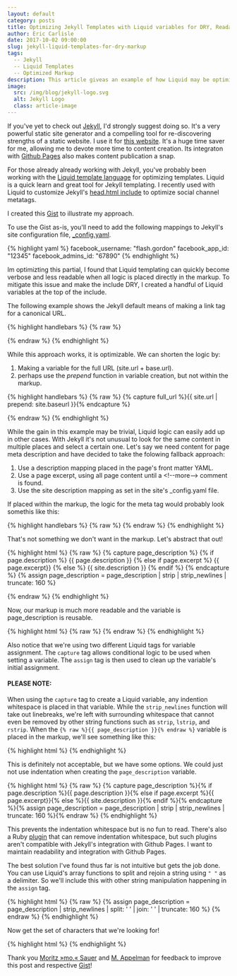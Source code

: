 ```yaml
---
layout: default
category: posts
title: Optimizing Jekyll Templates with Liquid variables for DRY, Readable Markup
author: Eric Carlisle
date: 2017-10-02 09:00:00
slug: jekyll-liquid-templates-for-dry-markup
tags:
  -- Jekyll
  -- Liquid Templates
  -- Optimized Markup
description: This article giveas an example of how Liquid may be optimized to keep Jekyll templates DRY and intuitive.
image:
  src: /img/blog/jekyll-logo.svg
  alt: Jekyll Logo
  class: article-image
---
```


If you've yet to check out [Jekyll](https://jekyllrb.com/), I'd strongly suggest doing so. It's a very powerful static site generator and a compelling tool for re-discovering strengths of a static website. I use it for [this website](https://github.com/ecarlisle/ecarlisle.github.io). It's a huge time saver for me, allowing me to devote more time to content creation. Its integraton with [Github Pages](https://help.github.com/articles/using-jekyll-with-pages/) also makes content publication a snap.

For those already already working with Jekyll, you've probably been working with the [Liquid template language](http://liquidmarkup.org/) for optimizing templates. Liquid is a quick learn and great tool for Jekyll templating. I recently used with Liquid to customize Jekyll's [head.html include](https://github.com/jekyll/jekyll/blob/master/lib/site_template/_includes/head.html) to optimize social channel metatags.
<!--more-->

I created this [Gist](https://gist.github.com/ecarlisle/6a92bffc12b1a8b07961) to illustrate my approach.

To use the Gist as-is, you'll need to add the following mappings to Jekyll's site configuration file, [_config.yaml](https://github.com/jekyll/jekyll/blob/master/lib/site_template/_config.yml).

{% highlight yaml %}
facebook_username: "flash.gordon"
facebook_app_id: "12345"
facebook_admins_id: "67890"
{% endhighlight %}

Im optimizting this partial, I found that Liquid templating can quickly become verbose and less readable when all logic is placed directly in the markup. To mitigate this issue and make the include DRY, I created a handful of Liquid variables at the top of the include.

The following example shows the Jekyll default means of making a link tag for a canonical URL.

{% highlight handlebars %}
{% raw %}
<link rel="alternate"
      type="application/rss+xml"
      title="{{ site.title }}"
      href="{{ "/feed.xml" | prepend: site.baseurl | prepend: site.url }}">
{% endraw %}
{% endhighlight %}

While this approach works, it is optimizable. We can shorten the logic by:

1. Making a variable for the full URL (site.url + base.url).
2. perhaps use the _prepend_ function in variable creation, but not within the markup.

{% highlight handlebars %}
{% raw %}
{% capture full_url %}{{ site.url | prepend: site.baseurl }}{% endcapture %}

<link rel="alternate"
      type="application/rss+xml"
      title="{{ site.title }}"
      href="{{ full_url }}/feed.xml">
{% endraw %}
{% endhighlight %}

While the gain in this example may be trivial, Liquid logic can easily add up in other cases. With Jekyll it's not unusual to look for the same content in multiple places and select a certain one. Let's say we need content for page meta description and have decided to take the folowing fallback approach:

1. Use a description mapping placed in the page's front matter YAML.
2. Use a page excerpt, using all page content until a &lt;!--more--&gt; comment is found.
3. Use the site description mapping as set in the site's _config.yaml file.

If placed within the markup, the logic for the meta tag would probably look somethis like this:

{% highlight handlebars %}
{% raw %}
<meta name="description"
      content="{% if page.description %}
                 {{ page.description | strip | strip_newlines | truncate: 160}}
               {% else if page.excerpt %}
                 {{ page.excerpt | strip | strip_newlines | truncate: 160}}
               {% else %}
                 {{ site.description | strip | strip_newlines | truncate: 160 }}
               {% endif %}">
{% endraw %}
{% endhighlight %}

That's not something we don't want in the markup. Let's abstract that out!

{% highlight html %}
{% raw %}
{% capture page_description %}
{% if page.description %}
    {{ page.description }}
  {% else if page.excerpt %}
    {{ page.excerpt}}
  {% else %}
    {{ site.description }}
  {% endif %}
{% endcapture %}
{% assign page_description = page_description | strip | strip_newlines | truncate: 160 %}

<meta name="description" content="{{ page_description }}">
{% endraw %}
{% endhighlight %}

Now, our markup is much more readable and the variable is page_description is reusable.

{% highlight html %}
{% raw %}
<meta name="description" content="{{ page_description }}">
<meta property="og:description" content="{{ page_description }}" />
<meta name="twitter:description" content="{{ page_description }}" />
{% endraw %}
{% endhighlight %}

Also notice that we're using two different Liquid tags for variable assignment. The `capture` tag allows conditional logic to be used when setting a variable. The `assign` tag is then used to clean up the variable's initial assignment.

#### PLEASE NOTE:
When using the `capture` tag to create a Liquid variable, any indention whitespace is placed in that variable. While the `strip_newlines` function will take out linebreaks, we're left with surrounding whitespace that cannot even be removed by other string functions such as `strip`, `lstrip`, and `rstrip`. When the `{% raw %}{{ page_description }}{% endraw %}` variable is placed in the markup, we'll see something like this:

{% highlight html %}
<meta name="description" content="   This is my page description   ">
{% endhighlight %}

This is definitely not acceptable, but we have some options. We could just not use indentation when creating the `page_description` variable.

{% highlight html %}
{% raw %}
{% capture page_description %}{% if page.description %}{{ page.description }}{% else if page.excerpt %}{{ page.excerpt}}{% else %}{{ site.description }}{% endif %}{% endcapture %}{% assign page_description = page_description | strip | strip_newlines | truncate: 160 %}{% endraw %}
{% endhighlight %}

This prevents the indentation whitespace but is no fun to read.  There's also a Ruby [plugin](https://github.com/aucor/jekyll-plugins) that can remove indentation whitespace, but such plugins aren't compatible with Jekyll's integration with Github Pages. I want to maintain readability and integration with Github Pages.

The best solution I've found thus far is not intuitive but gets the job done. You can use Liquid's array functions to split and rejoin a string using `" "` as a delimiter. So we'll include this with other string manipulation happening in the `assign` tag.


{% highlight html %}
{% raw %}
{% assign page_description = page_description | strip_newlines | split: ' ' | join: ' ' | truncate: 160 %}
{% endraw %}
{% endhighlight %}

Now get the set of characters that we're looking for!

{% highlight html %}
<meta name="description" content="This is my page description">
{% endhighlight %}

Thank you [Moritz »mo.« Sauer](http://moritz.sauer.io/) and [M. Appelman](http://huphtur.nl) for feedback to improve this post and respective [Gist](https://gist.github.com/ecarlisle/6a92bffc12b1a8b07961)!
